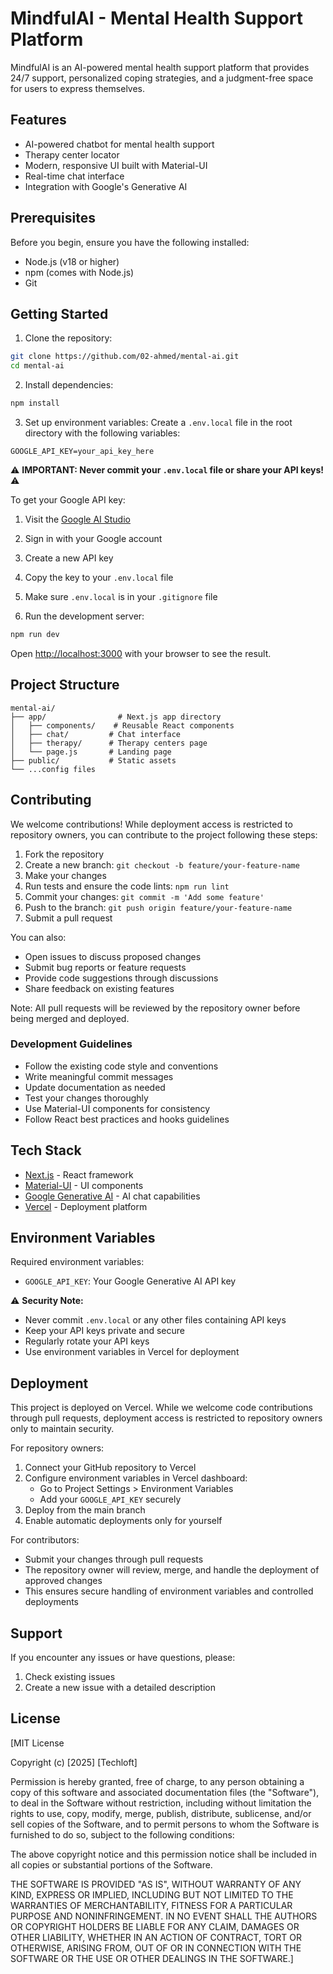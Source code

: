 # MindfulAI - Mental Health Support Platform

MindfulAI is an AI-powered mental health support platform that provides 24/7 support, personalized coping strategies, and a judgment-free space for users to express themselves.

## Features

- AI-powered chatbot for mental health support
- Therapy center locator
- Modern, responsive UI built with Material-UI
- Real-time chat interface
- Integration with Google's Generative AI

## Prerequisites

Before you begin, ensure you have the following installed:

- Node.js (v18 or higher)
- npm (comes with Node.js)
- Git

## Getting Started

1. Clone the repository:

```bash
git clone https://github.com/02-ahmed/mental-ai.git
cd mental-ai
```

2. Install dependencies:

```bash
npm install
```

3. Set up environment variables:
   Create a `.env.local` file in the root directory with the following variables:

```
GOOGLE_API_KEY=your_api_key_here
```

⚠️ **IMPORTANT: Never commit your `.env.local` file or share your API keys!** ⚠️

To get your Google API key:

1. Visit the [Google AI Studio](https://makersuite.google.com/app/apikey)
2. Sign in with your Google account
3. Create a new API key
4. Copy the key to your `.env.local` file
5. Make sure `.env.local` is in your `.gitignore` file

6. Run the development server:

```bash
npm run dev
```

Open [http://localhost:3000](http://localhost:3000) with your browser to see the result.

## Project Structure

```
mental-ai/
├── app/                # Next.js app directory
│   ├── components/    # Reusable React components
│   ├── chat/         # Chat interface
│   ├── therapy/      # Therapy centers page
│   └── page.js       # Landing page
├── public/           # Static assets
└── ...config files
```

## Contributing

We welcome contributions! While deployment access is restricted to repository owners, you can contribute to the project following these steps:

1. Fork the repository
2. Create a new branch: `git checkout -b feature/your-feature-name`
3. Make your changes
4. Run tests and ensure the code lints: `npm run lint`
5. Commit your changes: `git commit -m 'Add some feature'`
6. Push to the branch: `git push origin feature/your-feature-name`
7. Submit a pull request

You can also:

- Open issues to discuss proposed changes
- Submit bug reports or feature requests
- Provide code suggestions through discussions
- Share feedback on existing features

Note: All pull requests will be reviewed by the repository owner before being merged and deployed.

### Development Guidelines

- Follow the existing code style and conventions
- Write meaningful commit messages
- Update documentation as needed
- Test your changes thoroughly
- Use Material-UI components for consistency
- Follow React best practices and hooks guidelines

## Tech Stack

- [Next.js](https://nextjs.org/) - React framework
- [Material-UI](https://mui.com/) - UI components
- [Google Generative AI](https://ai.google.dev/) - AI chat capabilities
- [Vercel](https://vercel.com) - Deployment platform

## Environment Variables

Required environment variables:

- `GOOGLE_API_KEY`: Your Google Generative AI API key

⚠️ **Security Note:**

- Never commit `.env.local` or any other files containing API keys
- Keep your API keys private and secure
- Regularly rotate your API keys
- Use environment variables in Vercel for deployment

## Deployment

This project is deployed on Vercel. While we welcome code contributions through pull requests, deployment access is restricted to repository owners only to maintain security.

For repository owners:

1. Connect your GitHub repository to Vercel
2. Configure environment variables in Vercel dashboard:
   - Go to Project Settings > Environment Variables
   - Add your `GOOGLE_API_KEY` securely
3. Deploy from the main branch
4. Enable automatic deployments only for yourself

For contributors:

- Submit your changes through pull requests
- The repository owner will review, merge, and handle the deployment of approved changes
- This ensures secure handling of environment variables and controlled deployments

## Support

If you encounter any issues or have questions, please:

1. Check existing issues
2. Create a new issue with a detailed description

## License

[MIT License

Copyright (c) [2025] [Techloft]

Permission is hereby granted, free of charge, to any person obtaining a copy
of this software and associated documentation files (the "Software"), to deal
in the Software without restriction, including without limitation the rights
to use, copy, modify, merge, publish, distribute, sublicense, and/or sell
copies of the Software, and to permit persons to whom the Software is
furnished to do so, subject to the following conditions:

The above copyright notice and this permission notice shall be included in all
copies or substantial portions of the Software.

THE SOFTWARE IS PROVIDED "AS IS", WITHOUT WARRANTY OF ANY KIND, EXPRESS OR
IMPLIED, INCLUDING BUT NOT LIMITED TO THE WARRANTIES OF MERCHANTABILITY,
FITNESS FOR A PARTICULAR PURPOSE AND NONINFRINGEMENT. IN NO EVENT SHALL THE
AUTHORS OR COPYRIGHT HOLDERS BE LIABLE FOR ANY CLAIM, DAMAGES OR OTHER
LIABILITY, WHETHER IN AN ACTION OF CONTRACT, TORT OR OTHERWISE, ARISING FROM,
OUT OF OR IN CONNECTION WITH THE SOFTWARE OR THE USE OR OTHER DEALINGS IN THE
SOFTWARE.]
